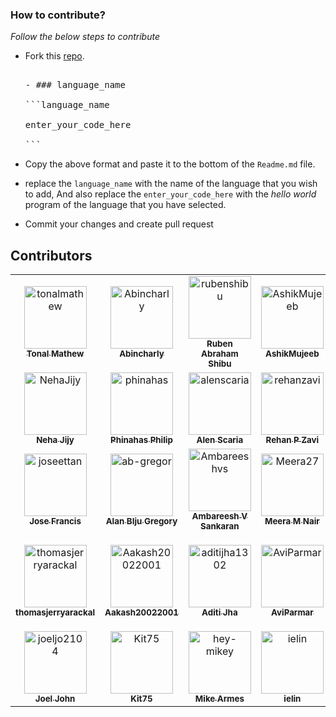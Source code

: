 ### How to contribute?

_Follow the below steps to contribute_

- Fork this [repo](https://github.com/tonalmathew/hello-world-s).

  <pre>

  - ### language_name

  ```language_name

  enter_your_code_here

  ```
  </pre>

- Copy the above format and paste it to the bottom of the `Readme.md` file.

- replace the `language_name` with the name of the language that you wish to add,
And also replace the `enter_your_code_here` with the _hello world_ program of the language that you have selected.

- Commit your changes and create pull request

## Contributors

<!--   <img src="https://contributors-img.web.app/image?repo=tonalmathew/hello-worlds" /> -->
<!-- readme: contributors -start -->
<table>
<tr>
    <td align="center">
        <a href="https://github.com/tonalmathew">
            <img src="https://avatars.githubusercontent.com/u/42414575?v=4" width="100;" alt="tonalmathew"/>
            <br />
            <sub><b>Tonal Mathew</b></sub>
        </a>
    </td>
    <td align="center">
        <a href="https://github.com/Abincharly">
            <img src="https://avatars.githubusercontent.com/u/72220715?v=4" width="100;" alt="Abincharly"/>
            <br />
            <sub><b>Abincharly</b></sub>
        </a>
    </td>
    <td align="center">
        <a href="https://github.com/rubenshibu">
            <img src="https://avatars.githubusercontent.com/u/42438480?v=4" width="100;" alt="rubenshibu"/>
            <br />
            <sub><b>Ruben Abraham Shibu</b></sub>
        </a>
    </td>
    <td align="center">
        <a href="https://github.com/AshikMujeeb">
            <img src="https://avatars.githubusercontent.com/u/70641389?v=4" width="100;" alt="AshikMujeeb"/>
            <br />
            <sub><b>AshikMujeeb</b></sub>
        </a>
    </td>
    <td align="center">
        <a href="https://github.com/tania-math280">
            <img src="https://avatars.githubusercontent.com/u/72187768?v=4" width="100;" alt="tania-math280"/>
            <br />
            <sub><b>tania-math280</b></sub>
        </a>
    </td>
    <td align="center">
        <a href="https://github.com/NasnyNazeer">
            <img src="https://avatars.githubusercontent.com/u/43271094?v=4" width="100;" alt="NasnyNazeer"/>
            <br />
            <sub><b>Nasny Nazeer</b></sub>
        </a>
    </td></tr>
<tr>
    <td align="center">
        <a href="https://github.com/NehaJijy">
            <img src="https://avatars.githubusercontent.com/u/55195395?v=4" width="100;" alt="NehaJijy"/>
            <br />
            <sub><b>Neha Jijy</b></sub>
        </a>
    </td>
    <td align="center">
        <a href="https://github.com/phinahas">
            <img src="https://avatars.githubusercontent.com/u/46859752?v=4" width="100;" alt="phinahas"/>
            <br />
            <sub><b>Phinahas Philip</b></sub>
        </a>
    </td>
    <td align="center">
        <a href="https://github.com/alenscaria">
            <img src="https://avatars.githubusercontent.com/u/63664995?v=4" width="100;" alt="alenscaria"/>
            <br />
            <sub><b>Alen Scaria</b></sub>
        </a>
    </td>
    <td align="center">
        <a href="https://github.com/rehanzavi">
            <img src="https://avatars.githubusercontent.com/u/56704403?v=4" width="100;" alt="rehanzavi"/>
            <br />
            <sub><b>Rehan P Zavi</b></sub>
        </a>
    </td>
    <td align="center">
        <a href="https://github.com/shamilthomas8">
            <img src="https://avatars.githubusercontent.com/u/42699732?v=4" width="100;" alt="shamilthomas8"/>
            <br />
            <sub><b>shamilthomas8</b></sub>
        </a>
    </td>
    <td align="center">
        <a href="https://github.com/Suchithrapv2000">
            <img src="https://avatars.githubusercontent.com/u/73020212?v=4" width="100;" alt="Suchithrapv2000"/>
            <br />
            <sub><b>Suchithra P V</b></sub>
        </a>
    </td></tr>
<tr>
    <td align="center">
        <a href="https://github.com/joseettan">
            <img src="https://avatars.githubusercontent.com/u/55888369?v=4" width="100;" alt="joseettan"/>
            <br />
            <sub><b>Jose Francis</b></sub>
        </a>
    </td>
    <td align="center">
        <a href="https://github.com/ab-gregor">
            <img src="https://avatars.githubusercontent.com/u/42407218?v=4" width="100;" alt="ab-gregor"/>
            <br />
            <sub><b>Alan BIju Gregory</b></sub>
        </a>
    </td>
    <td align="center">
        <a href="https://github.com/Ambareeshvs">
            <img src="https://avatars.githubusercontent.com/u/49059311?v=4" width="100;" alt="Ambareeshvs"/>
            <br />
            <sub><b>Ambareesh V Sankaran</b></sub>
        </a>
    </td>
    <td align="center">
        <a href="https://github.com/Meera27">
            <img src="https://avatars.githubusercontent.com/u/45309965?v=4" width="100;" alt="Meera27"/>
            <br />
            <sub><b>Meera M Nair</b></sub>
        </a>
    </td>
    <td align="center">
        <a href="https://github.com/rajanyadav857">
            <img src="https://avatars.githubusercontent.com/u/26338257?v=4" width="100;" alt="rajanyadav857"/>
            <br />
            <sub><b>Rajan Kumar Yadav</b></sub>
        </a>
    </td>
    <td align="center">
        <a href="https://github.com/RohanTheProgrammer">
            <img src="https://avatars.githubusercontent.com/u/48507690?v=4" width="100;" alt="RohanTheProgrammer"/>
            <br />
            <sub><b>Rohan</b></sub>
        </a>
    </td></tr>
<tr>
    <td align="center">
        <a href="https://github.com/thomasjerryarackal">
            <img src="https://avatars.githubusercontent.com/u/42430083?v=4" width="100;" alt="thomasjerryarackal"/>
            <br />
            <sub><b>thomasjerryarackal</b></sub>
        </a>
    </td>
    <td align="center">
        <a href="https://github.com/Aakash20022001">
            <img src="https://avatars.githubusercontent.com/u/70940981?v=4" width="100;" alt="Aakash20022001"/>
            <br />
            <sub><b>Aakash20022001</b></sub>
        </a>
    </td>
    <td align="center">
        <a href="https://github.com/aditijha1302">
            <img src="https://avatars.githubusercontent.com/u/62383312?v=4" width="100;" alt="aditijha1302"/>
            <br />
            <sub><b>Aditi Jha</b></sub>
        </a>
    </td>
    <td align="center">
        <a href="https://github.com/AviParmar">
            <img src="https://avatars.githubusercontent.com/u/69077230?v=4" width="100;" alt="AviParmar"/>
            <br />
            <sub><b>AviParmar</b></sub>
        </a>
    </td>
    <td align="center">
        <a href="https://github.com/Eshi44">
            <img src="https://avatars.githubusercontent.com/u/60118647?v=4" width="100;" alt="Eshi44"/>
            <br />
            <sub><b>Emerald Hamel-Iervolino</b></sub>
        </a>
    </td>
    <td align="center">
        <a href="https://github.com/Tsuyoken">
            <img src="https://avatars.githubusercontent.com/u/52185202?v=4" width="100;" alt="Tsuyoken"/>
            <br />
            <sub><b>Ferdian</b></sub>
        </a>
    </td></tr>
<tr>
    <td align="center">
        <a href="https://github.com/joeljo2104">
            <img src="https://avatars.githubusercontent.com/u/42415617?v=4" width="100;" alt="joeljo2104"/>
            <br />
            <sub><b>Joel John</b></sub>
        </a>
    </td>
    <td align="center">
        <a href="https://github.com/Kit75">
            <img src="https://avatars.githubusercontent.com/u/71965812?v=4" width="100;" alt="Kit75"/>
            <br />
            <sub><b>Kit75</b></sub>
        </a>
    </td>
    <td align="center">
        <a href="https://github.com/hey-mikey">
            <img src="https://avatars.githubusercontent.com/u/40243101?v=4" width="100;" alt="hey-mikey"/>
            <br />
            <sub><b>Mike Armes</b></sub>
        </a>
    </td>
    <td align="center">
        <a href="https://github.com/ielin">
            <img src="https://avatars.githubusercontent.com/u/72682863?v=4" width="100;" alt="ielin"/>
            <br />
            <sub><b>ielin</b></sub>
        </a>
    </td>
    <td align="center">
        <a href="https://github.com/namita2310">
            <img src="https://avatars.githubusercontent.com/u/51440706?v=4" width="100;" alt="namita2310"/>
            <br />
            <sub><b>namita2310</b></sub>
        </a>
    </td>
    <td align="center">
        <a href="https://github.com/sachinbir">
            <img src="https://avatars.githubusercontent.com/u/31894261?v=4" width="100;" alt="sachinbir"/>
            <br />
            <sub><b>sachinbir</b></sub>
        </a>
    </td></tr>
</table>
<!-- readme: contributors -end -->
